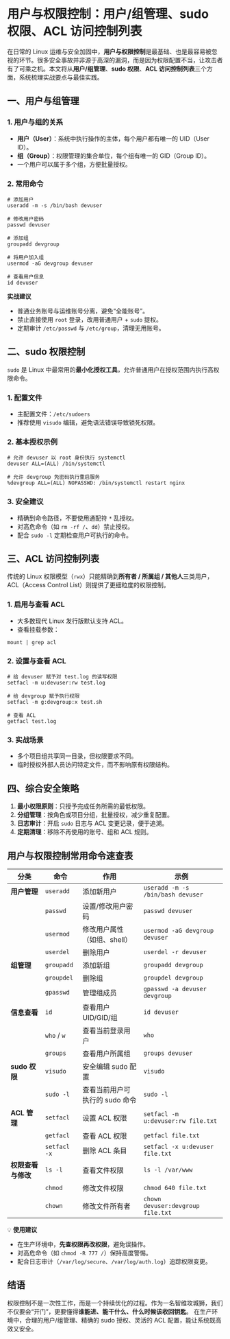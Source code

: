 # 用户与权限控制：用户/组管理、sudo 权限、ACL 访问控制列表

在日常的 Linux 运维与安全加固中，**用户与权限控制**是最基础、也是最容易被忽视的环节。很多安全事故并非源于高深的漏洞，而是因为权限配置不当，让攻击者有了可乘之机。本文将从**用户/组管理**、**sudo 权限**、**ACL 访问控制列表**三个方面，系统梳理实战要点与最佳实践。

## 一、用户与组管理

### 1. 用户与组的关系

- **用户（User）**：系统中执行操作的主体，每个用户都有唯一的 UID（User ID）。
- **组（Group）**：权限管理的集合单位，每个组有唯一的 GID（Group ID）。
- 一个用户可以属于多个组，方便批量授权。

### 2. 常用命令

```
# 添加用户
useradd -m -s /bin/bash devuser

# 修改用户密码
passwd devuser

# 添加组
groupadd devgroup

# 将用户加入组
usermod -aG devgroup devuser

# 查看用户信息
id devuser
```

**实战建议**

- 普通业务账号与运维账号分离，避免“全能账号”。
- 禁止直接使用 `root` 登录，改用普通用户 + `sudo` 提权。
- 定期审计 `/etc/passwd` 与 `/etc/group`，清理无用账号。

## 二、sudo 权限控制

`sudo` 是 Linux 中最常用的**最小化授权工具**，允许普通用户在授权范围内执行高权限命令。

### 1. 配置文件

- 主配置文件：`/etc/sudoers`
- 推荐使用 `visudo` 编辑，避免语法错误导致锁死权限。

### 2. 基本授权示例

```
# 允许 devuser 以 root 身份执行 systemctl
devuser ALL=(ALL) /bin/systemctl

# 允许 devgroup 免密码执行重启服务
%devgroup ALL=(ALL) NOPASSWD: /bin/systemctl restart nginx
```

### 3. 安全建议

- 精确到命令路径，不要使用通配符 `*` 乱授权。
- 对高危命令（如 `rm -rf /`、`dd`）禁止授权。
- 配合 `sudo -l` 定期检查用户可执行的命令。

## 三、ACL 访问控制列表

传统的 Linux 权限模型（`rwx`）只能精确到**所有者 / 所属组 / 其他人**三类用户，ACL（Access Control List）则提供了更细粒度的权限控制。

### 1. 启用与查看 ACL

- 大多数现代 Linux 发行版默认支持 ACL。
- 查看挂载参数：

```
mount | grep acl
```

### 2. 设置与查看 ACL

```
# 给 devuser 赋予对 test.log 的读写权限
setfacl -m u:devuser:rw test.log

# 给 devgroup 赋予执行权限
setfacl -m g:devgroup:x test.sh

# 查看 ACL
getfacl test.log
```

### 3. 实战场景

- 多个项目组共享同一目录，但权限要求不同。
- 临时授权外部人员访问特定文件，而不影响原有权限结构。

## 四、综合安全策略

1. **最小权限原则**：只授予完成任务所需的最低权限。
2. **分组管理**：按角色或项目分组，批量授权，减少重复配置。
3. **日志审计**：开启 `sudo` 日志与 ACL 变更记录，便于追溯。
4. **定期清理**：移除不再使用的账号、组和 ACL 规则。



## 用户与权限控制常用命令速查表

| 分类               | 命令         | 作用                           | 示例                               |
| ------------------ | ------------ | ------------------------------ | ---------------------------------- |
| **用户管理**       | `useradd`    | 添加新用户                     | `useradd -m -s /bin/bash devuser`  |
|                    | `passwd`     | 设置/修改用户密码              | `passwd devuser`                   |
|                    | `usermod`    | 修改用户属性（如组、shell）    | `usermod -aG devgroup devuser`     |
|                    | `userdel`    | 删除用户                       | `userdel -r devuser`               |
| **组管理**         | `groupadd`   | 添加新组                       | `groupadd devgroup`                |
|                    | `groupdel`   | 删除组                         | `groupdel devgroup`                |
|                    | `gpasswd`    | 管理组成员                     | `gpasswd -a devuser devgroup`      |
| **信息查看**       | `id`         | 查看用户 UID/GID/组            | `id devuser`                       |
|                    | `who` / `w`  | 查看当前登录用户               | `who`                              |
|                    | `groups`     | 查看用户所属组                 | `groups devuser`                   |
| **sudo 权限**      | `visudo`     | 安全编辑 sudo 配置             | `visudo`                           |
|                    | `sudo -l`    | 查看当前用户可执行的 sudo 命令 | `sudo -l`                          |
| **ACL 管理**       | `setfacl`    | 设置 ACL 权限                  | `setfacl -m u:devuser:rw file.txt` |
|                    | `getfacl`    | 查看 ACL 权限                  | `getfacl file.txt`                 |
|                    | `setfacl -x` | 删除 ACL 条目                  | `setfacl -x u:devuser file.txt`    |
| **权限查看与修改** | `ls -l`      | 查看文件权限                   | `ls -l /var/www`                   |
|                    | `chmod`      | 修改文件权限                   | `chmod 640 file.txt`               |
|                    | `chown`      | 修改文件所有者                 | `chown devuser:devgroup file.txt`  |

💡 **使用建议**

- 在生产环境中，**先查权限再改权限**，避免误操作。
- 对高危命令（如 `chmod -R 777 /`）保持高度警惕。
- 配合日志审计（`/var/log/secure`、`/var/log/auth.log`）追踪权限变更。

## 结语

权限控制不是一次性工作，而是一个持续优化的过程。作为一名智维攻城狮，我们不仅要会“开门”，更要懂得**谁能进、能干什么、什么时候该收回钥匙**。 在生产环境中，合理的用户/组管理、精确的 sudo 授权、灵活的 ACL 配置，能让系统既高效又安全。